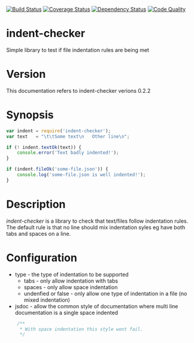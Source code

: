 [![Build Status](https://travis-ci.org/ivanwills/indent-checker.svg?branch=master)](https://travis-ci.org/ivanwills/indent-checker?branch=master)
[![Coverage Status](https://coveralls.io/repos/ivanwills/indent-checker/badge.svg?branch=master)](https://coveralls.io/r/ivanwills/indent-checker?branch=master)
[![Dependency Status](https://david-dm.org/ivanwills/indent-checker.svg)](https://david-dm.org/ivanwills/indent-checker.svg)
[![Code Quality](https://www.codacy.com/project/badge/23cf2066e4654fdba5e6d50f1f729268)](https://www.codacy.com/app/ivan-wills/indent-checker)

indent-checker
==============

Simple library to test if file indentation rules are being met

Version
=======

This documentation refers to indent-checker verions 0.2.2

Synopsis
========

```js
var indent = require('indent-checker');
var text   = "\t\tSome text\n   Other line\n";

if (! indent.textOk(text)) {
    console.error('Text badly indented!');
}

if (indent.fileOk('some-file.json')) {
    console.log('some-file.json is well indented!');
}
```

Description
===========

*indent-checker* is a library to check that text/files follow indentation
rules. The default rule is that no line should mix indentation syles eg have
both tabs and spaces on a line.

Configuration
=============

* type - the type of indentation to be supported
  * tabs - only allow indentation with tabs
  * spaces - only allow space indentation
  * undenfied or false - only allow one type of indentation in a file (no mixed indentation)
* jsdoc - allow the common style of documentation where multi line
documentation is a single space indented

```javascript
	/**
	 * With space indentation this style wont fail.
	 */
```
